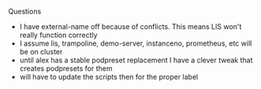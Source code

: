 Questions
* I have external-name off because of conflicts. This means LIS won't really function correctly
* I assume lis, trampoline, demo-server, instanceno, prometheus, etc will be on cluster
* until alex has a stable podpreset replacement I have a clever tweak that creates podpresets for them
* will have to update the scripts then for the proper label
